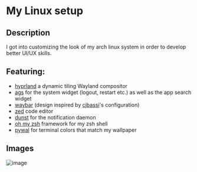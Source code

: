 # My Linux setup

## Description
I got into customizing the look of my arch linux system in order to develop better UI/UX skills.

## Featuring:
- [hyprland](https://github.com/hyprwm/Hyprland) a dynamic tiling Wayland compositor
- [ags](https://github.com/Aylur/ags) for the system widget (logout, restart etc.) as well as the app search widget
- [waybar](https://github.com/Alexays/Waybar) (design inspired by [cjbassi](https://github.com/cjbassi/config/tree/master/.config/waybar)'s configuration)
- [zed](https://github.com/zed-industries/zed) code editor
- [dunst](https://github.com/dunst-project/dunst) for the notification daemon
- [oh my zsh](https://ohmyz.sh/) framework for my zsh shell
- [pywal](https://github.com/dylanaraps/pywal) for terminal colors that match my wallpaper

## Images
![image](https://github.com/user-attachments/assets/a17d63f8-7823-4602-ade1-2c7ab092c1a2)
